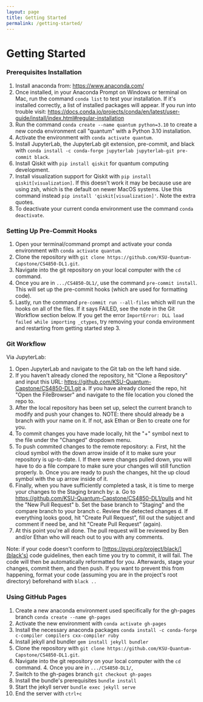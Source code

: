 ```yaml
---
layout: page
title: Getting Started
permalink: /getting-started/
---
```


# Getting Started

### Prerequisites Installation

1. Install anaconda from: https://www.anaconda.com/
2. Once installed, in your Anaconda Prompt on Windows or terminal on Mac, run the command `conda list` to test your installation. If it's installed correctly, a list of installed packages will appear. If you run into trouble visit: https://docs.conda.io/projects/conda/en/latest/user-guide/install/index.html#regular-installation
3. Run the command `conda create --name quantum python=3.10` to create a new conda environment call "quantum" with a Python 3.10 installation.
4. Activate the environment with `conda activate quantum`.
5. Install JupyterLab, the JupyterLab git extension, pre-commit, and black with `conda install -c conda-forge jupyterlab jupyterlab-git pre-commit black`.
6. Install Qiskit with `pip install qiskit` for quantum computing development.
7. Install visualization support for Qiskit with `pip install qiskit[visualization]`. If this doesn't work it may be because use are using zsh, which is the default on newer MacOS systems. Use this command instead `pip install 'qiskit[visualization]'`. Note the extra quotes.
8. To deactivate your current conda environment use the command `conda deactivate`.

### Setting Up Pre-Commit Hooks

1. Open your terminal/command prompt and activate your conda environment with `conda activate quantum`.
2. Clone the repository with `git clone https://github.com/KSU-Quantum-Capstone/CS4850-DL1.git`.
3. Navigate into the git repository on your local computer with the `cd` command.
4. Once you are in `.../CS4850-DL1/`, use the command `pre-commit install`. This will set up the pre-commit hooks (which are used for formatting code).
5. Lastly, run the command `pre-commit run --all-files` which will run the hooks on all of the files. If it says FAILED, see the note in the Git Workflow section below. If you get the error `ImportError: DLL load failed while importing _ctypes`, try removing your conda environment and restarting from getting started step 3.

### Git Workflow

Via JupyterLab:

1. Open JupyterLab and navigate to the Git tab on the left hand side.
2. If you haven't already cloned the repository, hit "Clone a Repository" and input this URL: https://github.com/KSU-Quantum-Capstone/CS4850-DL1.git
   a. If you have already cloned the repo, hit "Open the FileBrowser" and navigate to the file location you cloned the repo to.
3. After the local repository has been set up, select the current branch to modify and push your changes to.
   NOTE: there should already be a branch with your name on it. If not, ask Ethan or Ben to create one for you.
4. To commit changes you have made locally, hit the "+" symbol next to the file under the "Changed" dropdown menu.
5. To push commited changes to the remote repository:
   a. First, hit the cloud symbol with the down arrow inside of it to make sure your repository is up-to-date.
   I. If there were changes pulled down, you will have to do a file compare to make sure your changes will still function properly.
   b. Once you are ready to push the changes, hit the up cloud symbol with the up arrow inside of it.
6. Finally, when you have sufficiently completed a task, it is time to merge your changes to the Staging branch by:
   a. Go to https://github.com/KSU-Quantum-Capstone/CS4850-DL1/pulls and hit the "New Pull Request"
   b. Set the base branch to "Staging" and the compare branch to your branch
   c. Review the detected changes
   d. If everything looks good, hit "Create Pull Request", fill out the subject and comment if need be, and hit "Create Pull Request" (again).
7. At this point you're all done. The pull request will be reviewed by Ben and/or Ethan who will reach out to you with any comments.

Note: if your code doesn't conform to [https://pypi.org/project/black/](black's) code guidelines, then each time you try to commit, it will fail. The code will then be automatically reformatted for you. Afterwards, stage your changes, commit them, and then push. If you want to prevent this from happening, format your code (assuming you are in the project's root directory) beforehand with `black ..`

### Using GitHub Pages

1. Create a new anaconda environment used specifically for the gh-pages branch `conda create --name gh-pages`
2. Activate the new environment with `conda activate gh-pages`
3. Install the necessary anaconda packages `conda install -c conda-forge c-compiler compilers cxx-compiler ruby`
4. Install jekyll and bundler `gem install jekyll bundler`
5. Clone the repository with `git clone https://github.com/KSU-Quantum-Capstone/CS4850-DL1.git`.
6. Navigate into the git repository on your local computer with the `cd` command. 4. Once you are in `.../CS4850-DL1/`,
7. Switch to the gh-pages branch `git checkout gh-pages`
8. Install the bundle's prerequisites `bundle install`
9. Start the jekyll server `bundle exec jekyll serve`
10. End the server with `ctrl+c`

